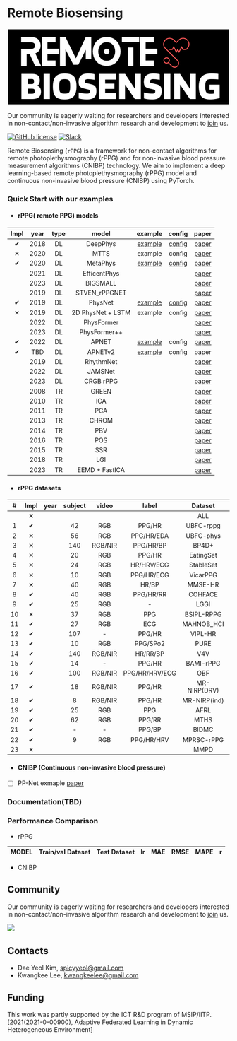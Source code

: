 # Remote Biosensing
<p align="center">
 <img src="logo.png">
</p>

Our community is eagerly waiting for researchers and developers interested in non-contact/non-invasive algorithm
research and development
to [join](https://join.slack.com/t/remobebiosensing/shared_invite/zt-1u3kjfhf9-xWw_XQ8hGd7qFZymCSzUtg) us.

[![GitHub license](https://img.shields.io/github/license/remotebiosensing/rppg)](https://github.com/remotebiosensing/rppg/blob/main/LICENSE)
[![Slack](https://img.shields.io/badge/Chat-Slack-red)](https://join.slack.com/t/remobebiosensing/shared_invite/zt-1u3kjfhf9-xWw_XQ8hGd7qFZymCSzUtg)


Remote Biosensing (`rPPG`) is a framework for non-contact algorithms for remote photoplethysmography (rPPG) and for
non-invasive blood pressure measurement algorithms (CNIBP) technology.
We aim to implement a deep learning-based remote photoplethysmography (rPPG) model and continuous non-invasive blood
pressure (CNIBP) using PyTorch.

### Quick Start with our examples
 
- #### rPPG( remote PPG) models
| **Impl** | year | type |     **model**     |                                            **example**                                            |                                              **config**                                               |                                                                                       paper                                                                                       | 
|:--------:|:----:|:----:|:-----------------:|:-------------------------------------------------------------------------------------------------:|:-----------------------------------------------------------------------------------------------------:|:---------------------------------------------------------------------------------------------------------------------------------------------------------------------------------:|
| &#10004; | 2018 |  DL  |     DeepPhys      | [example](https://github.com/remotebiosensing/rppg/blob/main/rppg/examples/physnet_ubfc_ubfc.py)  | [config](https://github.com/remotebiosensing/rppg/blob/main/rppg/configs/FIT_DEEPPHYS_UBFC_UBFC.yaml) |                                                                     [paper](https://arxiv.org/abs/1805.07888)                                                                     |
| &#10005; | 2020 |  DL  |       MTTS        |                                              example                                              |                                                config                                                 |                                            [paper](https://papers.nips.cc/paper/2020/file/e1228be46de6a0234ac22ded31417bc7-Paper.pdf)                                             |
 | &#10004; | 2020 |  DL  |     MetaPhys      | [example](https://github.com/remotebiosensing/rppg/blob/main/rppg/examples/metaphys_ubfc_ubfc.py) | [config](https://github.com/remotebiosensing/rppg/blob/main/rppg/configs/FIT_METAPHYS_UBFC_UBFC.yaml) |                                                                     [paper](https://arxiv.org/abs/2010.01773)                                                                     |
|          | 2021 |  DL  |   EfficentPhys    |                                                                                                   |                                                                                                       |                                                                     [paper](https://arxiv.org/abs/2110.04447)                                                                     |
|          | 2023 |  DL  |     BIGSMALL      |                                                                                                   |                                                                                                       |                                                                     [paper](https://arxiv.org/abs/2303.11573)                                                                     |
|          | 2019 |  DL  |   STVEN_rPPGNET   |                                                                                                   |                                                                                                       |                                                                   [paper](https://arxiv.org/pdf/1907.11921.pdf)                                                                   |
| &#10004; | 2019 |  DL  |      PhysNet      | [example](https://github.com/remotebiosensing/rppg/blob/main/rppg/examples/physnet_ubfc_ubfc.py)  | [config](https://github.com/remotebiosensing/rppg/blob/main/rppg/configs/FIT_PHYSNET_UBFC_UBFC.yaml)  |                                                                     [paper](https://arxiv.org/abs/1905.02419)                                                                     |
| &#10005; | 2019 |  DL  | 2D PhysNet + LSTM |                                              example                                              |                                                config                                                 |                                                                     [paper](https://arxiv.org/abs/1905.02419)                                                                     |
|          | 2022 |  DL  |    PhysFormer     |                                                                                                   |                                                                                                       |                                                                   [paper](https://arxiv.org/pdf/2111.12082.pdf)                                                                   |
|          | 2023 |  DL  |   PhysFormer++    |                                                                                                   |                                                                                                       |                                                       [paper](https://link.springer.com/article/10.1007/s11263-023-01758-1)                                                       |
| &#10004; | 2022 |  DL  |       APNET       | [example](https://github.com/remotebiosensing/rppg/blob/main/rppg/examples/apnetv2_ubfc_ubfc.py)  |                                                config                                                 |                                                               [paper](https://europepmc.org/article/pmc/pmc9687348)                                                               |
| &#10004; | TBD  |  DL  |      APNETv2      | [example](https://github.com/remotebiosensing/rppg/blob/main/rppg/examples/apnetv2_ubfc_ubfc.py)  |                                                config                                                 |                                                                                       paper                                                                                       |
|          | 2019 |  DL  |     RhythmNet     |                                                                                                   |                                                                                                       |                                                                     [paper](https://arxiv.org/abs/1910.11515)                                                                     |
|          | 2022 |  DL  |      JAMSNet      |                                                                                                   |                                                                                                       |       [paper](https://ieeexplore.ieee.org/abstract/document/9973323/?casa_token=YE0aZV2EVRcAAAAA:s8ShA85zLSSZgZq9nmsa2imtZc8HbvOdhHfReYYg5_hEG6HPTYBcnjwj6yTRibCngr80hkI-)        |
|          | 2023 |  DL  |     CRGB rPPG     |                                                                                                   |                                                                                                       |                                                                 [paper](https://www.mdpi.com/2306-5354/10/2/243)                                                                  |
|          | 2008 |  TR  |       GREEN       |                                                                                                   |                                                                                                       |                                                           [paper](https://www.ncbi.nlm.nih.gov/pmc/articles/PMC2717852)                                                           |
|          | 2010 |  TR  |        ICA        |                                                                                                   |                                                                                                       |                                                                [paper](https://pubmed.ncbi.nlm.nih.gov/20588929/)                                                                 |
|          | 2011 |  TR  |        PCA        |                                                                                                   |                                                                                                       |               [paper](https://www.researchgate.net/publication/220726433_Measuring_Pulse_Rate_with_a_Webcam_-_a_Non-contact_Method_for_Evaluating_Cardiac_Activity)               |
|          | 2013 |  TR  |       CHROM       |                                                                                                   |                                                                                                       |                                                               [paper](https://ieeexplore.ieee.org/document/6523142)                                                               |
|          | 2014 |  TR  |        PBV        |                                                                                                   |                                                                                                       |                                                                [paper](https://pubmed.ncbi.nlm.nih.gov/25159049/)                                                                 |
|          | 2016 |  TR  |        POS        |                                                                                                   |                                                                                                       |                                                               [paper](https://ieeexplore.ieee.org/document/7565547)                                                               |
|          | 2015 |  TR  |        SSR        |                                                                                                   |                                                                                                       |                                                               [paper](https://ieeexplore.ieee.org/document/7355301)                                                               |
|          | 2018 |  TR  |        LGI        |                                                                                                   |                                                                                                       |                           [paper](https://openaccess.thecvf.com/content_cvpr_2018_workshops/papers/w27/Pilz_Local_Group_Invariance_CVPR_2018_paper.pdf)                           |
|          | 2023 |  TR  |  EEMD + FastICA   |                                                                                                   |                                                                                                       | [paper](https://iopscience.iop.org/article/10.1088/1361-6579/accefd/meta?casa_token=Q4QmtDqi6yAAAAAA:e0Whb986bmnCOHasy6gmiTQ-5ZzqXIbBolWTQXf7tYy6yk_xl6s76NAhVFoyfbsMUV5_ctS7jBU) |





 

- #### rPPG datasets
|  #  | **Impl** | year | subject |  video  |     label      | **Dataset**  | **example** | **config** | **paper** | **link** |
|:---:|:--------:|:----:|:-------:|:-------:|:--------------:|:------------:|:-----------:|:----------:|:---------:|:--------:|
|     | &#10005; |      |         |         |                |     ALL      |   example   |   config   |           |   link   |
|  1  | &#10004; |      |   42    |   RGB   |     PPG/HR     |  UBFC-rppg   |   example   |   config   |           |   link   |
|  2  | &#10005; |      |   56    |   RGB   |   PPG/HR/EDA   |  UBFC-phys   |   example   |   config   |           |   link   |
|  3  | &#10005; |      |   140   | RGB/NIR |   PPG/HR/BP    |    BP4D+     |   example   |   config   |           |   link   |
|  4  | &#10005; |      |   20    |   RGB   |     PPG/HR     |  EatingSet   |   example   |   config   |           |   link   |
|  5  | &#10005; |      |   24    |   RGB   |   HR/HRV/ECG   |  StableSet   |   example   |   config   |           |   link   |
|  6  | &#10005; |      |   10    |   RGB   |   PPG/HR/ECG   |   VicarPPG   |   example   |   config   |           |   link   |
|  7  | &#10005; |      |   40    |   RGB   |     HR/BP      |   MMSE-HR    |   example   |   config   |           |   link   |
|  8  | &#10004; |      |   40    |   RGB   |   PPG/HR/RR    |   COHFACE    |   example   |   config   |           |   link   |
|  9  | &#10004; |      |   25    |   RGB   |       -        |     LGGI     |   example   |   config   |           |   link   |
| 10  | &#10005; |      |   37    |   RGB   |      PPG       |  BSIPL-RPPG  |   example   |   config   |           |   link   |
| 11  | &#10004; |      |   27    |   RGB   |      ECG       |  MAHNOB_HCI  |   example   |   config   |           |   link   |
| 12  | &#10004; |      |   107   |    -    |     PPG/HR     |   VIPL-HR    |   example   |   config   |           |   link   |
| 13  | &#10004; |      |   10    |   RGB   |    PPG/SPo2    |     PURE     |   example   |   config   |           |   link   |
| 14  | &#10004; |      |   140   | RGB/NIR |    HR/RR/BP    |     V4V      |   example   |   config   |           |   link   |
| 15  | &#10004; |      |   14    |    -    |     PPG/HR     |  BAMI-rPPG   |   example   |   config   |           |   link   |
| 16  | &#10004; |      |   100   | RGB/NIR | PPG/HR/HRV/ECG |     OBF      |   example   |   config   |           |   link   |
| 17  | &#10004; |      |   18    | RGB/NIR |     PPG/HR     | MR-NIRP(DRV) |   example   |   config   |           |   link   |
| 18  | &#10004; |      |    8    | RGB/NIR |     PPG/HR     | MR-NIRP(ind) |   example   |   config   |           |   link   |
| 19  | &#10004; |      |   25    |   RGB   |      PPG       |     AFRL     |   example   |   config   |           |   link   |
| 20  | &#10004; |      |   62    |   RGB   |     PPG/RR     |     MTHS     |   example   |   config   |           |   link   |
| 21  | &#10004; |      |    -    |    -    |     PPG/BP     |    BIDMC     |   example   |   config   |           |   link   |
| 22  | &#10004; |      |    9    |   RGB   |   PPG/HR/HRV   |  MPRSC-rPPG  |   example   |   config   |           |   link   |
| 23  | &#10005; |      |         |         |                |     MMPD     |   example   |   config   |           |   link   |


- #### CNIBP (Continuous non-invasive blood pressure)
- [ ] PP-Net exmaple [paper](https://ieeexplore.ieee.org/document/9082808)

### Documentation(TBD)

### Performance Comparison

- rPPG

| MODEL | Train/val Dataset | Test Dataset | lr  | MAE | RMSE | MAPE | r   |
|-------|-------------------|--------------|-----|-----|------|------|-----|

- CNIBP

## Community

Our community is eagerly waiting for researchers and developers interested in non-contact/non-invasive algorithm
research and development
to [join](https://join.slack.com/t/remobebiosensing/shared_invite/zt-1u3kjfhf9-xWw_XQ8hGd7qFZymCSzUtg) us.

<a href="https://github.com/remotebiosensing/rppg/graphs/contributors">
  <img src="https://contrib.rocks/image?repo=remotebiosensing/rppg" />
</a>

## Contacts

- Dae Yeol Kim, spicyyeol@gmail.com
- Kwangkee Lee, kwangkeelee@gmail.com

## Funding

This work was partly supported by the ICT R&D program of
MSIP/IITP. [2021(2021-0-00900), Adaptive Federated Learning in Dynamic Heterogeneous Environment]

